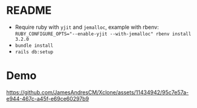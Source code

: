 # README

- Require ruby with `yjit` and `jemalloc`, example with rbenv: `RUBY_CONFIGURE_OPTS="--enable-yjit --with-jemalloc" rbenv install 3.2.0`
- `bundle install`
- `rails db:setup`


# Demo




https://github.com/JamesAndresCM/Xclone/assets/11434942/95c7e57a-e944-467c-a45f-e69ce60297b9

